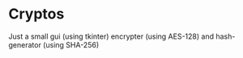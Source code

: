 # Cryptos
Just a small gui (using tkinter) encrypter (using AES-128) and hash-generator (using SHA-256)
